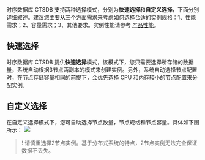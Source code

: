 时序数据库 CTSDB 支持两种选择模式，分别为**快速选择**和**自定义选择**，下面分别详细叙述。建议您主要从三个方面需求来考虑如何选择合适的实例规格：1、性能需求；2、容量需求；3、其他要求。实例性能请参考 [产品性能](https://cloud.tencent.com/document/product/652/18789)。

## 快速选择
时序数据库 CTSDB 提供**快速选择**模式，该模式下，您只需要选择所存储的数据量，系统自动根据3节点两副本的模式来创建实例。另外，系统自动选择节点配置时，在节点存储容量相同的前提下，会优先选择 CPU 和内存较小的节点配置来分配实例。

## 自定义选择
在自定义选择模式下，您可自助选择节点数量，节点规格和节点容量。具体如下图所示：
![](https://main.qcloudimg.com/raw/f9c88cf9dfa1c16be031781b817f5cac.png)

>!
> 请慎重选择2节点实例。基于分布式系统的特点，2节点实例无法完全保证数据不丢失。

